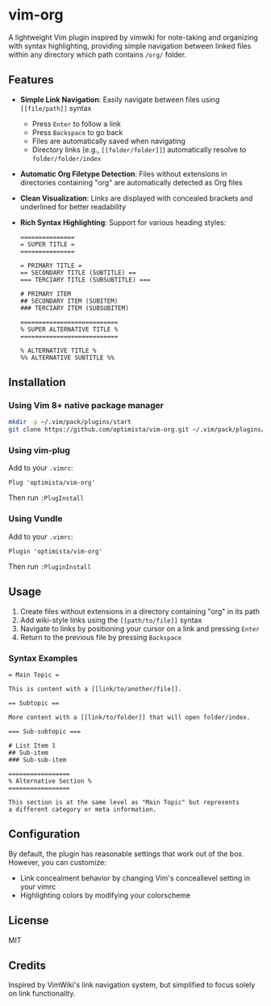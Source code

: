 # vim-org

A lightweight Vim plugin inspired by vimwiki for note-taking and organizing with syntax highlighting, providing simple navigation between linked files within any directory which path contains `/org/` folder. 

## Features

- **Simple Link Navigation**: Easily navigate between files using `[[file/path]]` syntax
  - Press `Enter` to follow a link
  - Press `Backspace` to go back
  - Files are automatically saved when navigating
  - Directory links (e.g., `[[folder/folder]]`) automatically resolve to `folder/folder/index`

- **Automatic Org Filetype Detection**: Files without extensions in directories containing "org" are automatically detected as Org files

- **Clean Visualization**: Links are displayed with concealed brackets and underlined for better readability

- **Rich Syntax Highlighting**: Support for various heading styles:

  ```
  ===============
  = SUPER TITLE =
  ===============

  = PRIMARY TITLE =
  == SECONDARY TITLE (SUBTITLE) ==
  === TERCIARY TITLE (SUBSUBTITLE) ===

  # PRIMARY ITEM
  ## SECONDARY ITEM (SUBITEM)
  ### TERCIARY ITEM (SUBSUBITEM)

  ===========================
  % SUPER ALTERNATIVE TITLE %
  ===========================
  
  % ALTERNATIVE TITLE %
  %% ALTERNATIVE SUBTITLE %%
  ```

## Installation

### Using Vim 8+ native package manager

```bash
mkdir -p ~/.vim/pack/plugins/start
git clone https://github.com/optimista/vim-org.git ~/.vim/pack/plugins/start/vim-org
```

### Using vim-plug

Add to your `.vimrc`:

```vim
Plug 'optimista/vim-org'
```

Then run `:PlugInstall`

### Using Vundle

Add to your `.vimrc`:

```vim
Plugin 'optimista/vim-org'
```

Then run `:PluginInstall`

## Usage

1. Create files without extensions in a directory containing "org" in its path
2. Add wiki-style links using the `[[path/to/file]]` syntax 
3. Navigate to links by positioning your cursor on a link and pressing `Enter`
4. Return to the previous file by pressing `Backspace`

### Syntax Examples

```
= Main Topic =

This is content with a [[link/to/another/file]].

== Subtopic ==

More content with a [[link/to/folder]] that will open folder/index.

=== Sub-subtopic ===

# List Item 1
## Sub-item
### Sub-sub-item

=================
% Alternative Section %
=================

This section is at the same level as "Main Topic" but represents 
a different category or meta information.
```

## Configuration

By default, the plugin has reasonable settings that work out of the box. However, you can customize:

- Link concealment behavior by changing Vim's conceallevel setting in your vimrc
- Highlighting colors by modifying your colorscheme

## License

MIT

## Credits

Inspired by VimWiki's link navigation system, but simplified to focus solely on link functionality.
